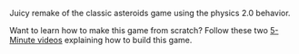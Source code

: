 Juicy remake of the classic asteroids game using the physics 2.0 behavior.

Want to learn how to make this game from scratch? Follow these two [5-Minute videos](https://www.youtube.com/watch?v=w1SCpQ-mRCk) explaining how to build this game.
